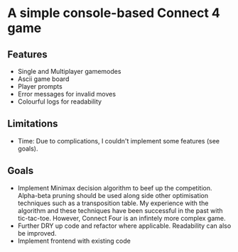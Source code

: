 # A simple console-based Connect 4 game

## Features
- Single and Multiplayer gamemodes
- Ascii game board
- Player prompts 
- Error messages for invalid moves
- Colourful logs for readability

## Limitations
- Time: Due to complications, I couldn't implement some features (see goals).

## Goals 
- Implement Minimax decision algorithm to beef up the competition. Alpha-beta pruning should be used along side other optimisation techniques such as a transposition table. My experience with the algorithm and these techniques have been successful in the past with tic-tac-toe. However, Connect Four is an infintely more complex game. 
- Further DRY up code and refactor where applicable. Readability can also be improved.
- Implement frontend with existing code
